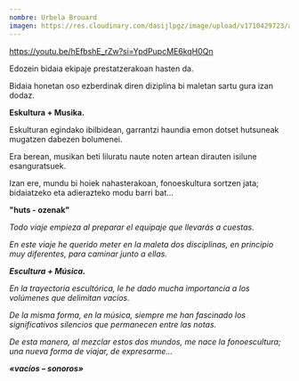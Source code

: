 ```yaml
---
nombre: Urbela Brouard
imagen: https://res.cloudinary.com/dasijlpgz/image/upload/v1710429723/artistas/Urbela/Snapshot_162.png
---
```

https://youtu.be/hEfbshE_rZw?si=YpdPupcME6kqH0Qn

Edozein bidaia ekipaje prestatzerakoan hasten da.

Bidaia honetan oso ezberdinak diren diziplina bi maletan sartu gura izan dodaz.

**Eskultura + Musika.**

Eskulturan egindako ibilbidean, garrantzi haundia emon dotset hutsuneak mugatzen dabezen bolumenei.

Era berean, musikan beti liluratu naute noten artean dirauten isilune esanguratsuek.

Izan ere, mundu bi hoiek nahasterakoan, fonoeskultura sortzen jata; bidaiatzeko eta adierazteko modu barri bat...

**"huts - ozenak"**

*Todo viaje empieza al preparar el equipaje que llevarás a cuestas.*

*En este viaje he querido meter en la maleta dos disciplinas, en principio muy diferentes, para caminar junto a ellas.*

***Escultura + Música.***

*En la trayectoria escultórica, le he dado mucha importancia a los volúmenes que delimitan vacíos.*

*De la misma forma, en la música, siempre me han fascinado los significativos silencios que permanecen entre las notas.*

*De esta manera, al mezclar estos dos mundos, me nace la fonoescultura; una nueva forma de viajar, de expresarme…*

***«vacíos – sonoros»***
